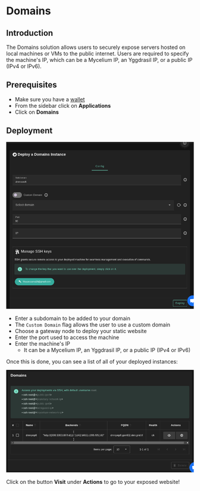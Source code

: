 <h1> Domains </h1>

## Introduction

The Domains solution allows users to securely expose servers hosted on local machines or VMs to the public internet. Users are required to specify the machine's IP, which can be a Mycelium IP, an Yggdrasil IP, or a public IP (IPv4 or IPv6).

## Prerequisites

- Make sure you have a [wallet](../wallet_connector.md)
- From the sidebar click on **Applications**
- Click on **Domains**

## Deployment

![ ](./img/domains.png)

- Enter a subdomain to be added to your domain
- The `Custom Domain` flag allows the user to use a custom domain
- Choose a gateway node to deploy your static website
- Enter the port used to access the machine
- Enter the machine's IP
  - It can be a Mycelium IP, an Yggdrasil IP, or a public IP (IPv4 or IPv6)

Once this is done, you can see a list of all of your deployed instances:

![ ](./img/domains_list.png)

Click on the button **Visit** under **Actions** to go to your exposed website!
